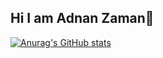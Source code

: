 ## Hi I am Adnan Zaman👋
[![Anurag's GitHub stats](https://github-readme-stats.vercel.app/api?username=AdnanZamanNiloy)](https://github.com/AdnanZamanNIloy/github-readme-stats)

<!--
**AdnanZamanNiloy/AdnanZamanNiloy** is a ✨ _special_ ✨ repository because its `README.md` (this file) appears on your GitHub profile.

Here are some ideas to get you started:

- 🔭 I’m currently working on ...
- 🌱 I’m currently learning ...
- 👯 I’m looking to collaborate on ...
- 🤔 I’m looking for help with ...
- 💬 Ask me about ...
- 📫 How to reach me: ...
- 😄 Pronouns: ...
- ⚡ Fun fact: ...
-->
